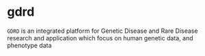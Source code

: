 # gdrd
`GDRD` is an integrated platform for Genetic Disease and Rare Disease research and application which focus on human genetic data, and phenotype data
